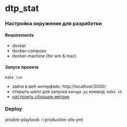 # dtp_stat

### Настройка окружения для разработки
#### Requirements
- docker
- docker-compose
- docker-machine (for win & mac)
#### Запуск проекта

`make run`

- зайти в веб-интерфейс: http://localhost:5000/
- открыть шелл для запуска `manage.py` команд: `make sh`
- [настроить сборщик метрик](docs/metrics.md)

### Deploy

ansible-playbook -i production site.yml
